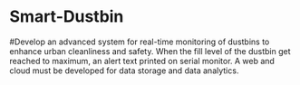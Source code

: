 # Smart-Dustbin
#Develop an advanced system for real-time monitoring of dustbins to enhance urban cleanliness
 and safety. When the fill level of the dustbin get reached to maximum, an alert text printed on
 serial monitor. A web and cloud must be developed for data storage and data analytics.

